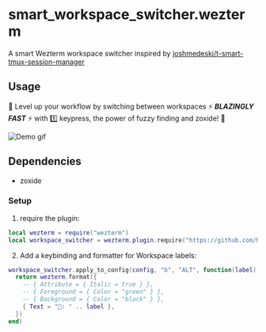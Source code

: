 # smart_workspace_switcher.wezterm
A smart Wezterm workspace switcher inspired by [joshmedeski/t-smart-tmux-session-manager](https://github.com/joshmedeski/t-smart-tmux-session-manager)
## Usage
💨 Level up your workflow by switching between workspaces ⚡ ***BLAZINGLY FAST*** ⚡ with 1️⃣ keypress, the power of fuzzy finding and zoxide! 💨

![Demo gif](https://github.com/MLFlexer/smart_workspace_switcher.wezterm/assets/75012728/a4f82fcf-5304-4891-a1e2-346767678dc6)


## Dependencies
* zoxide

### Setup
1. require the plugin:
```lua
local wezterm = require("wezterm")
local workspace_switcher = wezterm.plugin.require("https://github.com/MLFlexer/smart_workspace_switcher.wezterm")
```

2. Add a keybinding and formatter for Workspace labels:
```lua
workspace_switcher.apply_to_config(config, "b", "ALT", function(label)
  return wezterm.format({
    -- { Attribute = { Italic = true } },
    -- { Foreground = { Color = "green" } },
    -- { Background = { Color = "black" } },
    { Text = "󱂬: " .. label },
  })
end)
```
